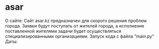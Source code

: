 # asar
О сайте:
Сайт asar.kz предназначен для скорого решения проблем города. Заявки будут поступать от жителей города, а исполнение поставленной жителями задачи будет осуществляться специализированными организациями.
Запуск кода с файла "main.py"
Даты:
